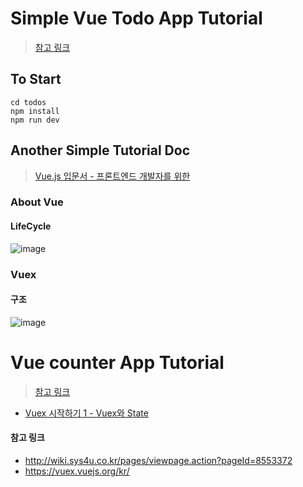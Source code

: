 # Simple Vue Todo App Tutorial

> [참고 링크](https://blog.storyg.co/vue-js-posts/todos-tutorial)

## To Start

```
cd todos
npm install
npm run dev
```

## Another Simple Tutorial Doc
> [Vue.js 입문서 - 프론트엔드 개발자를 위한](https://joshua1988.github.io/web-development/vuejs/vuejs-tutorial-for-beginner/)

### About Vue
#### LifeCycle
![image](https://user-images.githubusercontent.com/42940194/81882353-8460eb80-95cd-11ea-8864-0e527f546442.png)

### Vuex
#### 구조
![image](https://user-images.githubusercontent.com/42940194/82062001-6a75f480-9704-11ea-9b71-de5612b3db2e.png)

# Vue counter App Tutorial
> [참고 링크](https://medium.com/@benjaminwoojang/%EC%B2%98%EC%9D%8C-%EC%8B%9C%EC%9E%91%ED%95%98%EB%8A%94-vue-js-%EA%B0%9C%EB%B0%9C%ED%99%98%EA%B2%BD-setup%ED%95%98%EA%B8%B0-e3540b9bd964)

* [Vuex 시작하기 1 - Vuex와 State](https://joshua1988.github.io/web-development/vuejs/vuex-start/)


#### 참고 링크
* http://wiki.sys4u.co.kr/pages/viewpage.action?pageId=8553372
* https://vuex.vuejs.org/kr/